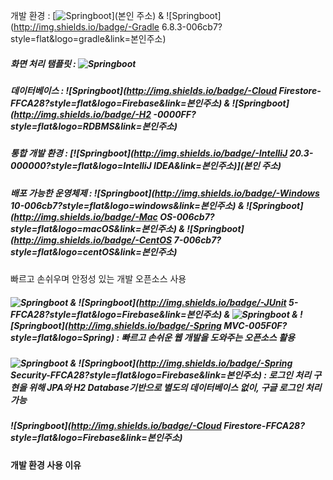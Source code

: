 개발 환경 :  [![Springboot](http://img.shields.io/badge/-Springboot2.4.5-000000?style=flat&logo=springboot&link=본인주소)](본인 주소) & ![Springboot](http://img.shields.io/badge/-Gradle 6.8.3-006cb7?style=flat&logo=gradle&link=본인주소)

##### 화면 처리 탬플릿 : ![Springboot](http://img.shields.io/badge/-Thymeleaf-005F0F?style=flat&logo=Thymeleaf&link=본인주소)

##### 데이터베이스 : ![Springboot](http://img.shields.io/badge/-Cloud Firestore-FFCA28?style=flat&logo=Firebase&link=본인주소) & ![Springboot](http://img.shields.io/badge/-H2 -0000FF?style=flat&logo=RDBMS&link=본인주소)

##### 통합 개발 환경 :  [![Springboot](http://img.shields.io/badge/-IntelliJ 20.3-000000?style=flat&logo=IntelliJ IDEA&link=본인주소)](본인 주소)

##### 배포 가능한 운영체제 : ![Springboot](http://img.shields.io/badge/-Windows 10-006cb7?style=flat&logo=windows&link=본인주소) &  ![Springboot](http://img.shields.io/badge/-Mac OS-006cb7?style=flat&logo=macOS&link=본인주소) & ![Springboot](http://img.shields.io/badge/-CentOS 7-006cb7?style=flat&logo=centOS&link=본인주소)

##### 

빠르고 손쉬우며 안정성 있는 개발 오픈소스 사용

#####  ![Springboot](http://img.shields.io/badge/-BootStrap-FFCA28?style=flat&logo=Firebase&link=본인주소) & ![Springboot](http://img.shields.io/badge/-JUnit 5-FFCA28?style=flat&logo=Firebase&link=본인주소) & ![Springboot](http://img.shields.io/badge/-DevTools-FFCA28?style=flat&logo=Firebase&link=본인주소)  & ![Springboot](http://img.shields.io/badge/-Spring MVC-005F0F?style=flat&logo=Spring) : 빠르고 손쉬운 웹 개발을 도와주는 오픈소스 활용

#####  ![Springboot](http://img.shields.io/badge/-JPA-FFCA28?style=flat&logo=Firebase&link=본인주소) & ![Springboot](http://img.shields.io/badge/-Spring Security-FFCA28?style=flat&logo=Firebase&link=본인주소)    : 로그인 처리 구현을 위해 JPA와 H2 Database기반으로 별도의 데이터베이스 없이, 구글 로그인 처리 가능

#####  ![Springboot](http://img.shields.io/badge/-Cloud Firestore-FFCA28?style=flat&logo=Firebase&link=본인주소)

#### 개발 환경 사용 이유


